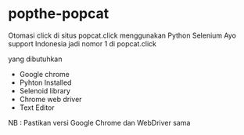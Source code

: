 # popthe-popcat
Otomasi click di situs popcat.click menggunakan Python Selenium
Ayo support Indonesia jadi nomor 1 di popcat.click 

yang dibutuhkan 
- Google chrome
- Pyhton Installed
- Selenoid library 
- Chrome web driver 
- Text Editor 

NB : Pastikan versi Google Chrome dan WebDriver sama
